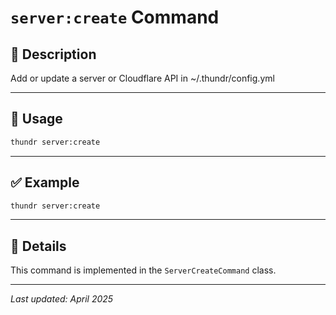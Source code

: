 # `server:create` Command

## 📝 Description

Add or update a server or Cloudflare API in ~/.thundr/config.yml

---

## 🚀 Usage

```bash
thundr server:create
```





---

## ✅ Example

```bash
thundr server:create
```

---

## 🧠 Details

This command is implemented in the `ServerCreateCommand` class.

---

_Last updated: April 2025_
